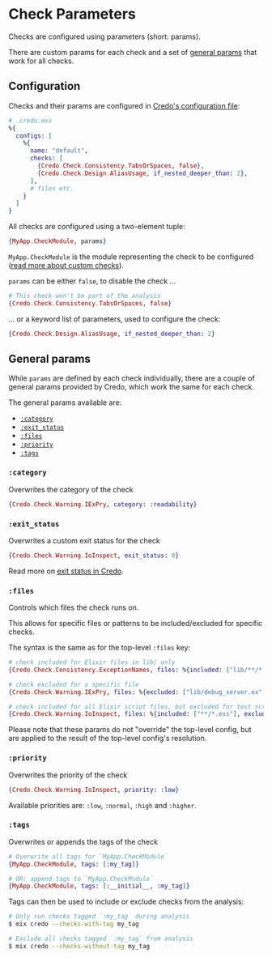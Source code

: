 # Check Parameters

Checks are configured using parameters (short: params).

There are custom params for each check and a set of [general params](#general-params) that work for all checks.

## Configuration

Checks and their params are configured in [Credo's configuration file](config_file.html):

```elixir
# .credo.exs
%{
  configs: [
    %{
      name: "default",
      checks: [
        {Credo.Check.Consistency.TabsOrSpaces, false},
        {Credo.Check.Design.AliasUsage, if_nested_deeper_than: 2},
      ],
      # files etc.
    }
  ]
}
```

All checks are configured using a two-element tuple:

```elixir
{MyApp.CheckModule, params}
```

`MyApp.CheckModule` is the module representing the check to be configured ([read more about custom checks](adding_checks.html)).

`params` can be either `false`, to disable the check ...

```elixir
# This check won't be part of the analysis
{Credo.Check.Consistency.TabsOrSpaces, false}
```

... or a keyword list of parameters, used to configure the check:

```elixir
{Credo.Check.Design.AliasUsage, if_nested_deeper_than: 2}
```

## General params

While `params` are defined by each check individually, there are a couple of general params provided by Credo, which work the same for each check.

The general params available are:

- [`:category`](#category)
- [`:exit_status`](#exit_status)
- [`:files`](#files)
- [`:priority`](#priority)
- [`:tags`](#tags)

### `:category`

Overwrites the category of the check

```elixir
{Credo.Check.Warning.IExPry, category: :readability}
```

### `:exit_status`

Overwrites a custom exit status for the check

```elixir
{Credo.Check.Warning.IoInspect, exit_status: 0}
```

Read more on [exit status in Credo](exit_statuses.html).

### `:files`

Controls which files the check runs on.

This allows for specific files or patterns to be included/excluded for specific checks.

The syntax is the same as for the top-level `:files` key:

```elixir
# check included for Elixir files in lib/ only
{Credo.Check.Consistency.ExceptionNames, files: %{included: ["lib/**/*.ex"]}},

# check excluded for a specific file
{Credo.Check.Warning.IExPry, files: %{excluded: ["lib/debug_server.ex"]}},

# check included for all Elixir script files, but excluded for test scripts
{Credo.Check.Warning.IoInspect, files: %{included: ["**/*.exs"], excluded: ["**/*_test.exs"]}},
```

Please note that these params do not "override" the top-level config, but are applied to the result of the top-level config's resolution.

### `:priority`

Overwrites the priority of the check

```elixir
{Credo.Check.Warning.IoInspect, priority: :low}
```

Available priorities are: `:low`, `:normal`, `:high` and `:higher`.

### `:tags`

Overwrites or appends the tags of the check

```elixir
# Overwrite all tags for `MyApp.CheckModule`
{MyApp.CheckModule, tags: [:my_tag]}

# OR: append tags to `MyApp.CheckModule`
{MyApp.CheckModule, tags: [:__initial__, :my_tag]}
```

Tags can then be used to include or exclude checks from the analysis:

```bash
# Only run checks tagged `:my_tag` during analysis
$ mix credo --checks-with-tag my_tag

# Exclude all checks tagged `:my_tag` from analysis
$ mix credo --checks-without-tag my_tag
```
